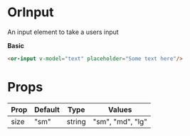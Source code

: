 # OrInput
An input element to take a users input

**Basic**
<or-input v-model="text" placeholder="Some text here" />

```html
<or-input v-model="text" placeholder="Some text here"/>
```

# Props
| Prop | Default | Type | Values |
|--|--|--|--|
| size | "sm" | string | "sm", "md", "lg"